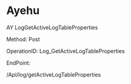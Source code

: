 #     Ayehu


AY LogGetActiveLogTableProperties

Method: Post

OperationID: Log_GetActiveLogTableProperties

EndPoint:

/Api/log/getActiveLogTableProperties

